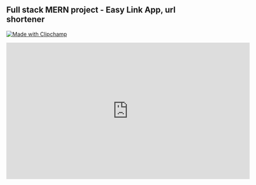 ## Full stack MERN project - Easy Link App, url shortener


[![Made with Clipchamp](https://clipchamp.com/e.svg)](https://clipchamp.com/watch/Do9UOciGzYv?utm_source=embed&utm_medium=embed&utm_campaign=watch)

<iframe allow="autoplay;" allowfullscreen style="border:none" src="https://clipchamp.com/watch/Do9UOciGzYv/embed" width="640" height="360"></iframe>
